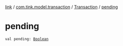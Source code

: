 [link](../../index.md) / [com.tink.model.transaction](../index.md) / [Transaction](index.md) / [pending](./pending.md)

# pending

`val pending: `[`Boolean`](https://kotlinlang.org/api/latest/jvm/stdlib/kotlin/-boolean/index.html)